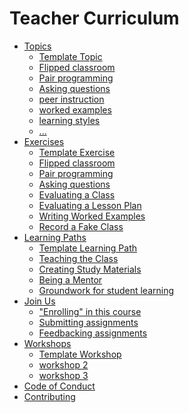 # Teacher Curriculum

- [Topics](./topics/README.md)
  - [Template Topic](./topics/template-topic.md)
  - [Flipped classroom](./topics/flipped-classroom.md)
  - [Pair programming](./topics/pair-programming.md)
  - [Asking questions](./topics/asking-questions.md)
  - [peer instruction]()
  - [worked examples]()
  - [learning styles]()
  - [...]()
- [Exercises](./exercises/README.md)
  - [Template Exercise](./exercises/template-exercise.md)
  - [Flipped classroom](./exercises/flipped-classroom.md)
  - [Pair programming](./exercises/pair-programming.md)
  - [Asking questions](./exercises/asking-questions.md)
  - [Evaluating a Class]()
  - [Evaluating a Lesson Plan]()
  - [Writing Worked Examples]()
  - [Record a Fake Class]()
- [Learning Paths](./learning-paths/README.md)
  - [Template Learning Path](./learning-paths/template-learning-path.md)
  - [Teaching the Class](./learning-paths/teaching-the-class.md)
  - [Creating Study Materials]()
  - [Being a Mentor]()
  - [Groundwork for student learning](./learning-paths/groundwork-for-student-learning.md)
- [Join Us](./join-us/README.md)
  - ["Enrolling" in this course]()
  - [Submitting assignments]()
  - [Feedbacking assignments]()
- [Workshops](./workshops/README.md)
  - [Template Workshop](./workshops/template-workshop/README.md)
  - [workshop 2]()
  - [workshop 3]()
- [Code of Conduct](./CODE-OF-CONDUCT.md)
- [Contributing](./CONTRIBUTING.md)


